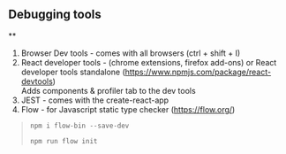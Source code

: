 
## Debugging tools

**

 1. Browser Dev tools - comes with all browsers (ctrl + shift + I)
 2. React developer tools  - (chrome extensions, firefox add-ons) or
     React developer tools standalone (https://www.npmjs.com/package/react-devtools)	
	 Adds components & profiler tab to the  dev tools	 
 3. JEST - comes with the create-react-app
 4. Flow  - for Javascript static type checker (https://flow.org/) 
>     npm i flow-bin --save-dev
> 
>     npm run flow init

		